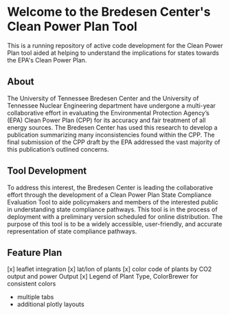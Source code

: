# Welcome to the Bredesen Center's Clean Power Plan Tool

This is a running repository of active code development for the Clean Power Plan tool aided at helping to understand the implications for states towards the EPA's Clean Power Plan.

## About
The University of Tennessee Bredesen Center and the University of Tennessee Nuclear Engineering department have undergone a multi-year collaborative effort in evaluating the Environmental Protection Agency’s (EPA) Clean Power Plan (CPP) for its accuracy and fair treatment of all energy sources. The Bredesen Center has used this research to develop a publication summarizing many inconsistencies found within the CPP. The final submission of the CPP draft by the EPA addressed the vast majority of this publication’s outlined concerns.

## Tool Development
To address this interest, the Bredesen Center is leading the collaborative effort through the development of a Clean Power Plan State Compliance Evaluation Tool to aide policymakers and members of the interested public in understanding state compliance pathways. This tool is in the process of deployment with a preliminary version scheduled for online distribution. The purpose of this tool is to be a widely accessible, user-friendly, and accurate representation of state compliance pathways.

## Feature Plan

[x] leaflet integration
[x] lat/lon of plants
[x] color code of plants by CO2 output and power Output
   [x] Legend of Plant Type, ColorBrewer for consistent colors
- multiple tabs
- additional plotly layouts
